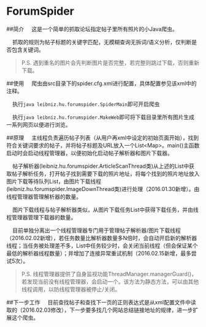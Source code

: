 # ForumSpider

##简介
&nbsp;&nbsp;&nbsp;&nbsp;这是一个简单的抓取论坛指定帖子里所有照片的小Java爬虫。

&nbsp;&nbsp;&nbsp;&nbsp;抓取的规则为帖子标题的关键字匹配，无模糊查询无拆词/语义分析，仅判断是否包含关键词。

> P.S. 遇到重名的图片会先判断图片是否完整，若完整则跳过下载，否则重新下载。


##使用
&nbsp;&nbsp;&nbsp;&nbsp;爬虫由src目录下的spider.cfg.xml进行配置，具体配置参见该xml中的注释。

&nbsp;&nbsp;&nbsp;&nbsp;执行`java leibniz.hu.forumspider.SpiderMain`即可开启爬虫

&nbsp;&nbsp;&nbsp;&nbsp;执行`java leibniz.hu.forumspider.MakeWeb`即可将下载目录里所有图片生成一系列网页以便进行浏览。

##原理
&nbsp;&nbsp;&nbsp;&nbsp;主线程负责遍历帖子列表（从用户再xml中设定的初始页面开始），找到符合关键词要求的帖子，并将帖子标题及URL放入一个List<Map\>。main()主函数启动时会启动线程管理器，以便初始化启动帖子解析器和图片下载器。

&nbsp;&nbsp;&nbsp;&nbsp;帖子解析器(leibniz.hu.forumspider.ArticleScanThread类)从上述的List中获取帖子解析任务，打开帖子找到需要下载的照片地址，将每个找到的照片地址放入图片下载等待队列List，由图片下载线程(leibniz.hu.forumspider.ImageDownThread类)进行处理（2016.01.30新增）。由线程管理器管理解析器的数量。

&nbsp;&nbsp;&nbsp;&nbsp;图片下载线程与帖子解析器类似，从图片下载任务List中获得下载任务，并由线程管理器管理下载器的数量。

&nbsp;&nbsp;&nbsp;&nbsp;目前单独分离出一个线程管理器专门用于管理帖子解析器/图片下载线程（2016.02.02新增），若任务数量比解析器数量多N倍时，会自动开启新的解析器线程；当任务被处理差不多，List中任务较少时，会关闭当前线程（但会保证某个最低的解析器线程数量）；并增加了连接异常重试机制（2016.02.15新增，最多尝试5次）。
> P.S. 线程管理器提供了自身监视功能ThreadManager.managerGuard()，若发现当前没有线程管理器，会启动一个。该方法为静态方法，可以由其他线程调用，以防线程管理器被停止/关闭。

##下一步工作
&nbsp;&nbsp;&nbsp;&nbsp;目前查找帖子和查找下一页的正则表达式是从xml配置文件中读取的（2016.02.03修改），下一步要多找几个网站总结链接地址的规律，进一步扩展这个爬虫。
